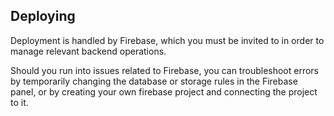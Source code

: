 ## Deploying

Deployment is handled by Firebase, which you must be invited to in order to manage relevant backend operations.

Should you run into issues related to Firebase, you can troubleshoot errors by temporarily changing the database or storage rules in the Firebase panel, or by creating your own firebase project and connecting the project to it.
